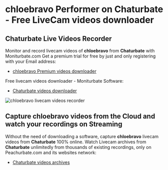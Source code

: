 # chloebravo Performer on Chaturbate - Free LiveCam videos downloader

## Chaturbate Live Videos Recorder

Monitor and record livecam videos of **chloebravo** from **Chaturbate** with Moniturbate.com
Get a premium trial for free by just and only registering with your Email address:
* [chloebravo Premium videos downloader](https://moniturbate.com/request-demo-licence-key.html)

Free livecam videos downloader - Moniturbate Software:
* [Chaturbate videos downloader](https://moniturbate.com/moniturbate-download-software.html)

![chloebravo livecam videos recorder](https://peachurnet.com/templates/moniturbate-software.png)


## Capture chloebravo videos from the Cloud and watch your recordings on Streaming

Without the need of downloading a software, capture **chloebravo** livecam videos from **Chaturbate** 100% online.
Watch Livecam archives from **Chaturbate** unlimitedly from thousands of existing recordings, only on Peachurbate.com and its websites network:
* [Chaturbate videos archives](https://peachurnet.com/)